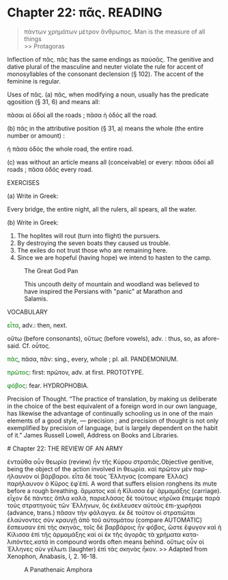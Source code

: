 # Chapter 22: πᾶς. READING
 >  πάντων χρημάτων μέτρον ἄνθρωπος.</quote> <quote xml:lang="eng">Man is the measure of all things<br/> >> Protagoras


<div type="textpart" subtype="para" n="121">
<p>Inflection of πᾶς. πᾶς has the same endings as
παύσᾱς. The genitive and dative plural of the masculine
and neuter violate the rule for accent of monosyllables of
the consonant declension (§ 102). The accent of the
feminine is regular.

<div type="textpart" subtype="para" n="122">
<p>Uses of πᾶς.
(a) πᾶς, when modifying a noun,
usually has the predicate qgosition (§ 31, 6) and means
all:

πᾶσαι αἱ ὅδοί all the roads ;
πᾶσα ἡ ὁδός all the road.

(b) πᾶς in the attributive position (§ 31, a) means
the whole (the entire number or amount) :

ἡ πᾶσα ὁδός the whole road, the entire road.

(c) was without an article means all (conceivable) or
every:
πᾶσαι ὁδοί all roads ;
πᾶσα ὁδός every road.



<pb n="69"/>


<div type="textpart" subtype="para" n="123">
<p>EXERCISES

(a) Write in Greek:

Every bridge,
the entire night,
all the rulers,
all spears,
all the water.

(b) Write in Greek:

1. The hoplites will rout (turn into flight) the pursuers.
2. By destroying the seven boats they caused us trouble.
3. The exiles do not trust those who are remaining here.
4. Since we are hopeful (having hope) we intend to hasten to the camp.
<figure><head>The Great God Pan</head>

<p>This uncouth deity of mountain and woodland was believed to have inspired the Persians with "panic" at Marathon and Salamis.</p></figure>
<div type="textpart" subtype="para" n="124">
<p>VOCABULARY

<span style="color:green">εἶτα</span>, adv.: then, next.

<rs type="lemma" n="οὕτως">οὕτω</rs> (before consonants), οὕτως (before vowels), adv. : thus, so, as afore- said. Cf. οὗτος.

<span style="color:green">πᾶς</span>, πᾶσα, πᾶν: sing., every, whole ; pl. all. PANDEMONIUM.


<span style="color:green">πρῶτος</span>: first: πρῶτον, adv. at first. PROTOTYPE.



<span style="color:green">φόβος</span>: fear. HYDROPHOBIA.




<div type="textpart" subtype="para" n="125">
<p>Precision of Thought. “The practice of translation, by making us deliberate in the choice of the best
equivalent of a foreign word in our own language, has
likewise the advantage of continually schooling us in one
of the main elements of a good style, — precision ; and
precision of thought is not only exemplified by precision
of language, but is largely dependent on the habit of it.”
James Russell Lowell, Address on Books and Libraries.

<pb n="70"/>

<div type="textpart" subtype="para" n="126">
# Chapter 22: THE REVIEW OF AN ARMY

<quote xml:lang="grc">ἐνταῦθα οὖν θεωρία (review) ἦν τῆς Κύρου στρατιᾶς.<note>Objective genitive, being the object of the action involved in θεωρία.</note>
  καὶ πρῶτον μὲν παρ-ήλαυνον οἱ βάρβαροι. εἶτα δὲ τοὺς
  Ἕλληνας (compare Ἑλλάς) παρήλαυνον ὁ Κῦρος ἐφ᾽<note>ἐπί. A word that suffers elision ronghens its mute before a rough breathing.</note>
  ἅρματος καὶ ἡ Κίλισσα ἐφ᾽ ἁρμαμάξης (carriage). εἶχον
  δὲ πάντες ὅπλα καλά, παριελάσας δὲ τούτους κήρῡκα
  ἔπεμψε παρὰ τοὺς στρατηγοὺς τῶν ᾿Ελλήνων, ὃς ἐκέλευσεν
  αὐτοὺς ἐπι-χωρῆσαι (advance, trans.) πᾶσαν τὴν φάλαγγα.
  ἐκ δὲ τούτον οἱ στρατιῶται ἐλαύνοντες σὺν κραυγῇ ἀπὸ τοῦ
  αὐτομάτου (compare AUTOMATIC) ἔσπευσαν ἐπὶ τὴς σκηνάς,
  τοῖς δὲ βαρβάροις ἦν φόβος, ὥστε ἔφυγον καὶ ἡ Κίλισσα ἐπὶ
  τῆς ἁρμαμάξης καὶ οἱ ἐκ τῆς ἀγορᾶς τὰ χρήματα κατα-λιπόντες.<note>κατά in compound words often means behind.</note> οὕτως οὖν οἱ Ἑλληνες σὺν γέλωτι (laughter) ἐπὶ τὰς σκηνὰς ἧκον.</quote>  >> Adapted from Xenophon, Anabasis, I, 2. 16-18.










 <figure><head>A Panathenaic Amphora</head></figure>


<pb n="71"/>


</div>

</div>
